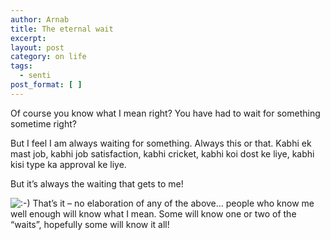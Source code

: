 ```yaml
---
author: Arnab
title: The eternal wait
excerpt:
layout: post
category: on life
tags:
  - senti
post_format: [ ]
---
```

Of course you know what I mean right? You have had to wait for something sometime right?

But I feel I am always waiting for something. Always this or that. Kabhi ek mast job, kabhi job satisfaction, kabhi cricket, kabhi koi dost ke liye, kabhi kisi type ka approval ke liye.

But it’s always the waiting that gets to me!

![:-)][1]
That’s it – no elaboration of any of the above… people who know me well enough will know what I mean. Some will know one or two of the “waits”, hopefully some will know it all!

 [1]: http://www.arnab-deka.com/posts/wp-includes/images/smilies/icon_smile.gif